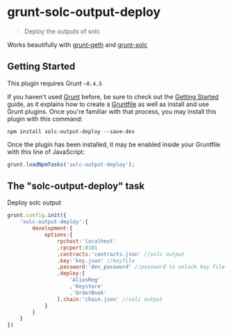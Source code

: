 # grunt-solc-output-deploy

> Deploy the outputs of solc

Works beautifully with [grunt-geth](https://github.com/SafeMarket/grunt-geth) and [grunt-solc](https://github.com/SafeMarket/grunt-solc)

## Getting Started
This plugin requires Grunt `~0.4.5`

If you haven't used [Grunt](http://gruntjs.com/) before, be sure to check out the [Getting Started](http://gruntjs.com/getting-started) guide, as it explains how to create a [Gruntfile](http://gruntjs.com/sample-gruntfile) as well as install and use Grunt plugins. Once you're familiar with that process, you may install this plugin with this command:

```shell
npm install solc-output-deploy --save-dev 
```

Once the plugin has been installed, it may be enabled inside your Gruntfile with this line of JavaScript:

```js
grunt.loadNpmTasks('solc-output-deploy');
```

## The "solc-output-deploy" task

Deploy solc output

```js
grunt.config.init({
    'solc-output-deploy':{
        development:{
            options:{
                rpchost:'localhost'
                ,rpcport:8101
                ,contracts:'contracts.json' //solc output
                ,key:'key.json' //keyfile
                ,password:'dev_password' //password to unlock key file
                ,deploy:[
                    'AliasReg'
                    ,'Keystore'
                    ,'OrderBook'
                ],chain:'chain.json' //solc output
            }
        }
    }
})
```
